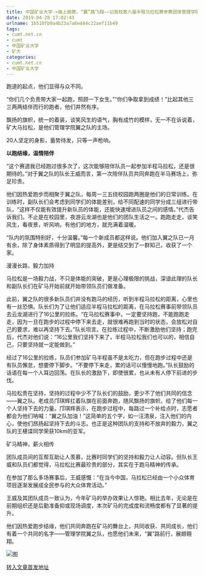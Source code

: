```yaml
---
title: 中国矿业大学->插上翅膀，“翼”路飞翔——记我校第六届半程马拉松赛参赛团体管理学院翼之队 | cumt.net.cn
date: 2019-04-28 17:02:43
urlname: 1b510fb9a4b23a7a6ed44c22aef11b49
tags: 
- cumt.net.cn
- cumt
- 中国矿业大学
- 矿大
categories:
- cumt.net.cn
- 中国矿业大学
---
```


跑道的起点，他们显得与众不同。

“你们几个负责带大家一起跑，照顾一下女生。”“你们争取拿到成绩！”比起其他三三两两结伴而行的跑者，他们井然有序。

飘扬的旗帜，统一的着装，谈笑风生的语气，胸有成竹的模样，无一不在诉说着，矿大马拉松，是他们管理学院翼之队的主场。

20人坚定的身影，蓄势待发，只等一声枪响。       

**以跑结缘，温情陪伴**

“这个赛道我已经跑过很多次了，这次能够陪伴队员一起参加半程马拉松，还是很期待的。”对于翼之队的队长王威而言，第一次陪伴队员共同奔跑在半马赛场上，弥足珍贵。

他们因热爱跑步而相聚于翼之队，每周一三五绕校园跑两圈是他们的日常训练。在训练时，副队长们会考虑到同学们的体能差别，给不同配速的同学分成三组进行带队，“这样不仅能有效提升新队员的体能，还能快速增进队员之间的感情。”代杰告诉我们。不止是在校园里，夜游云龙湖也是他们的团队生活之一。跑跑走走，谈笑风生，看夜景，听风响，有他们的地方，就充满着温暖。

“队内的氛围特别好，十分温馨。”每一个新成员都这样说。他们加入翼之队已一月有余，除了身体素质得到了明显的提高外，更是结交到了一群知己，收获了一个家。       

漫漫长路，毅力加持

马拉松是一场毅力战，不只是体能的突破，更是心理极限的挑战，深谙此理的队长和副队长们在矿马开始前就开始带领队员们做准备。

此前，翼之队的很多新队员们并没有跑马的经历，听到半程马拉松的距离，心里也有一丝恐惧。队长们为了让他们适应半程马拉松的距离，在马拉松赛事前带领队员去云龙湖进行了16公里的拉练。“在马拉松赛事中，一定要坚持跑，不能跑跑走走，因为一旦在跑步的过程中停下来去走，就很难再跑到当时的状态，会放松对自己的要求，难以再坚持下去。”队长坦言。在拉练过程中，不断激励他们坚持；跑完后，代杰对他们说：“16公里我们坚持下来了，半程马拉松我们也可以的，相信自己，只要坚持就一定能做到。”

经过了16公里的拉练，队员们参加矿马半程虽不是太吃力，但在跑步过程中还是有队员懈怠，想要停下脚步。“不要停下来走，累的话可以慢慢地跑。”队长鼓励的话语在每一个人耳边回荡。在队长的激励下，即使很累，也从未有人停下前进的步伐。 

马拉松贵在坚持，坚持的过程中少不了队长们的鼓励，更少不了他们共同的信念——翼之队。老成员邝琪辉扛着队旗在前面奔跑，随风飘扬的旗帜，给了他们每一个人坚持下去的力量。邝琪辉表示，在跑步过程中，每路过一个补给点时，志愿者都会为他们呐喊：“翼之队加油！”这简单的五个字，如一汪清泉，注入他们的内心，使他们昂扬起坚持下去的斗志。也正是这种团队的支持和不放弃的毅力，翼之队的王椹谍同学荣获10km的亚军。       

矿马精神，薪火相传

团队成员间的互帮互助让人羡慕，比赛时同学们的坚持和毅力让人动容。但队长王威和队员们都觉得，马拉松比赛最珍贵的部分，其实在于跑马精神的传承。

在参加了那么多场赛事后，王威感慨：“在当今中国，马拉松已经由一个小众体育项目逐渐发展成全民参与的大众体育活动。”

王威及其团队成员一致认为，今年矿马的举办效果让人惊艳。相比去年，无论是在前期组织还是后勤准备抑或现场调度，本次矿马的完成度和流畅度都有了显著的提升。

他们因热爱跑步结缘，他们共同奔跑在矿马的舞台上，共同收获、共同成长，他们有着一个共同的名字——管理学院翼之队，也愿他们未来，“翼”路前行，展翅翱翔。

![图](http://xwzx.cumt.edu.cn/_upload/article/images/df/d0/4f9ffe1f4ab7b643e3bf414f6bfb/6112a505-7f4e-4a61-9091-f4fcf713e176.jpg)

[转入文章首发地址](http://xwzx.cumt.edu.cn/87/22/c521a493346/page.htm)